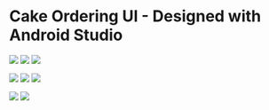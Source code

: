 # Cake Ordering UI - Designed with Android Studio

![](IMAGES/1.png)
![](IMAGES/2.png)
![](IMAGES/3.png)
<br/>

![](IMAGES/4.png)
![](IMAGES/5.png)
![](IMAGES/6.png)
<br/>

![](IMAGES/7.png)
![](IMAGES/8.png)
